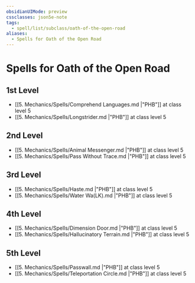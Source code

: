 ```yaml
---
obsidianUIMode: preview
cssclasses: json5e-note
tags:
  - spell/list/subclass/oath-of-the-open-road
aliases:
  - Spells for Oath of the Open Road
---
```

# Spells for Oath of the Open Road

## 1st Level

- [[5. Mechanics/Spells/Comprehend Languages.md \|"PHB"]] at class level 5
- [[5. Mechanics/Spells/Longstrider.md \|"PHB"]] at class level 5

## 2nd Level

- [[5. Mechanics/Spells/Animal Messenger.md \|"PHB"]] at class level 5
- [[5. Mechanics/Spells/Pass Without Trace.md \|"PHB"]] at class level 5

## 3rd Level

- [[5. Mechanics/Spells/Haste.md \|"PHB"]] at class level 5
- [[5. Mechanics/Spells/Water Wa(LK).md \|"PHB"]] at class level 5

## 4th Level

- [[5. Mechanics/Spells/Dimension Door.md \|"PHB"]] at class level 5
- [[5. Mechanics/Spells/Hallucinatory Terrain.md \|"PHB"]] at class level 5

## 5th Level

- [[5. Mechanics/Spells/Passwall.md \|"PHB"]] at class level 5
- [[5. Mechanics/Spells/Teleportation Circle.md \|"PHB"]] at class level 5
